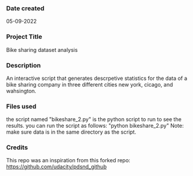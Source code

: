 ### Date created
05-09-2022

### Project Title
Bike sharing dataset analysis

### Description
An interactive script that generates descrpetive statistics for the data of a bike sharing company in
three different cities new york, cicago, and wahsington.

### Files used
the script named "bikeshare_2.py" is the python script to run to see the results.
you can run the script as follows: "python bikeshare_2.py"
Note: make sure data is in the same directory as the script. 
### Credits
This repo was an inspiration from this forked repo: https://github.com/udacity/pdsnd_github
